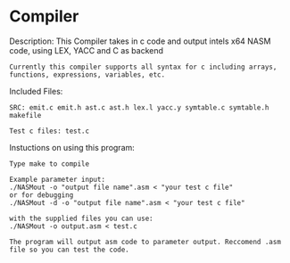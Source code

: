 #	Compiler


 Description: 
	This Compiler takes in c code and output intels x64 NASM code, using LEX, YACC and C as backend

	Currently this compiler supports all syntax for c including arrays, functions, expressions, variables, etc.

 Included Files:

	SRC: emit.c emit.h ast.c ast.h lex.l yacc.y symtable.c symtable.h makefile

	Test c files: test.c 
	
 Instuctions on using this program:

	Type make to compile 

	Example parameter input:
	./NASMout -o "output file name".asm < "your test c file"
	or for debugging 
	./NASMout -d -o "output file name".asm < "your test c file"

	with the supplied files you can use: 
	./NASMout -o output.asm < test.c

	The program will output asm code to parameter output. Reccomend .asm file so you can test the code.
	
	
